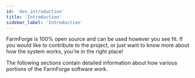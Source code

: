 ```yaml
---
id: 'dev_introduction'
title: 'Introduction'
sidebar_label: 'Introduction'
---
```


FarmForge is 100% open source and can be used however you see fit. If you would
like to contribute to the project, or just want to know more about how the 
system works, you're in the right place!

The following sections contain detailed information about how various portions
of the FarmForge software work. 